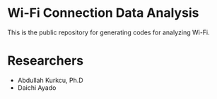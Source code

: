 # Wi-Fi Connection Data Analysis
This is the public repository for generating codes for analyzing Wi-Fi.

# Researchers
- Abdullah Kurkcu, Ph.D
- Daichi Ayado 

